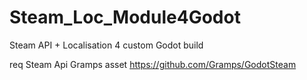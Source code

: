 # Steam_Loc_Module4Godot
Steam API + Localisation 4 custom Godot build

req Steam Api Gramps asset
https://github.com/Gramps/GodotSteam
